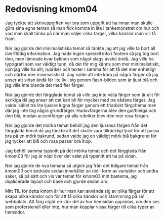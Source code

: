 ---
---
Redovisning kmom04
=========================

Jag tyckte att skrivuppgiften var bra som uppgift att ha innan  man skulle göra sina egna teman så man fick komma in lite i tankemönstret om hur och vad man skall tänka på när man väljer olika färger, vilka känslor man vill få fram.

När jag gjorde det minimalistiska temat så tänkte jag att jag ville ta bort all överflödig information. Jag hade ingen speciell info i footern så jag tog bort den, men lämnade kvar bylinen som något slags avslut ändå. Jag ville ha typografi som var väldigt tunn, då det för mig känns som mer minimalistiskt, och jag ville ha allt, rubriker och texter i samma för att få det mer enhetligt och därför mer minimalistiskt. Jag valde att inte köra på några färger då jag anser att sidan ändå får lite liv i sig genom flash-bilden som är ljust blå och jag ville inte blanda det med fler färger.

När jag gjorde det färgglada temat så ville jag inte välja färger som är allt för skrikiga då jag anser att det kan bli för mycket med tre sådana färger. Jag valde isället tre lite ljusare lugna färger genom ett triadiskt färgchema men där jag inte tog några grundfärger. Huduvfärgerna blev den gul/bieiga och den blå, medan accentfärger på alla rubriker blev den mer rosa färgen.

När jag gjorde det mörka temat behöll jag den ljusrosa färgen från det färgglada temat då jag tänkte att det skulle vara tillräckligt ljust för att passa bra på en mörk bakrund, sedan valde jag en väldigt mörk blå bakgrund för jag tycker att blå och rosa passar bra ihop.

Jag behöll samma typsnitt på det mörka temat och det färgglada från kmom03 för jag är nöjd över det valet på typsnitt att ha på sidan.

När jag gjorde de nya temana så utgick jag från det tidigare temat från kmom03 och ändrade sedan innehållet en del i form av variabler och andra saker, så på sätt och vis var temat för kmom03 mitt bastema, jag duplicerade layout och base och gjorde sedan om.

Mitt TIL för detta kmom är hur man kan använda sig av olika färger för att skapa olika känslor och för att få olika känslor och stämmning på sin webbplats. Att färg utgör en stor del av hur hemsidan uppsidas, om den ses som profersionell eller inte, hur man kopplar vissa färger till olika typer av hemsidor.
